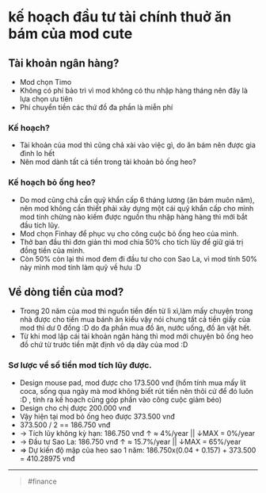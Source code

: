 # kế hoạch đầu tư tài chính thuở ăn bám của mod cute

## Tài khoản ngân hàng?

- Mod chọn Timo
- Không có phí bảo trì vì mod không có thu nhập hàng tháng nên đây là lựa chọn ưu tiên
- Phí chuyển tiền các thứ đồ đa phần là miễn phí

### Kế hoạch?

- Tài khoản của mod thì cũng chả xài vào việc gì, do ăn bám nên được gia đình lo hết
- Nên mod dành tất cả tiền trong tài khoản bỏ ống heo?

### Kế hoạch bỏ ống heo?

- Do mod cũng chả cần quỹ khẩn cấp 6 tháng lương (ăn bám muôn năm), nên mod không cần thiết phải xây dựng một cái quỹ khẩn cấp cho mình mod tính chừng nào kiếm được nguồn thu nhập hàng hàng thì mới bắt đầu tích lũy.
- Mod chọn Finhay để phục vụ cho công cuộc bỏ ống heo của mình.
- Thở ban đầu thì đơn giản thì mod chia 50% cho tích lũy để giữ giá trị đồng tiền của mình.
- Còn 50% còn lại thì mod đem đi đầu tư cho con Sao La, vì mod tính 50% này mình mod tính làm quỹ về hưu :D

## Về dòng tiền của mod?

- Trong 20 năm của mod thì nguồn tiền đến từ lì xì,làm mấy chuyện trong nhà được cho tiền mua bánh ăn kiểu vậy nói chung tất cả tiền giấy của mod thì dư 0 đồng :D do đa phần mua đồ ăn, nước uống, đồ ăn vặt hết.
- Từ khi mod lập cái tài khoản ngân hàng thì mod mới chuyện bỏ ống heo đồ chứ từ trước tiền mặt định vô dạ dày của mod :D

### Sơ lược về số tiền mod tích lũy được.

- Design mouse pad, mod được cho 173.500 vnđ (hổm tính mua mấy lít coca, sống qua ngày mà mod không biết rút tiền nên thôi cứ để đó luôn :D , tính ra kế hoạch cũng góp phần vào công cuộc giảm béo)
- Design cho chị được 200.000 vnđ
- Vậy hiện tại mod bỏ ống heo được 373.500 vnđ
- 373.500 / 2 == 186.750 vnđ
- → Tích lũy không kỳ hạn: 186.750 vnđ ↑ ≈ 4%/year || ↓MAX = 0%/year
- → Đầu tư Sao La: 186.750 vnđ ↑ ≈ 15.7%/year || ↓MAX = 65%/year
- ⇒ Dự kiến độ mập của heo sao 1 năm: 186.750x(0.04 + 0.157) + 373.500 = 410.28975 vnđ

---

> #finance

